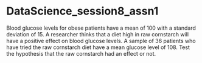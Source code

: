 # DataScience_session8_assn1
Blood glucose levels for obese patients have a mean of 100 with a standard deviation of 15. A researcher thinks that a diet high in raw cornstarch will have a positive effect on blood glucose levels. A sample of 36 patients who have tried the raw cornstarch diet have a mean glucose level of 108. Test the hypothesis that the raw cornstarch had an effect or not.
